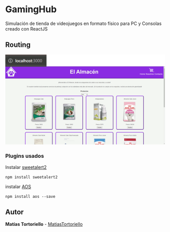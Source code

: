 # GamingHub

Simulación de tienda de videojuegos en formato físico para PC y Consolas creado con ReactJS

## Routing
![Routing](./src/img/ElAlmacen.gif)


### Plugins usados

Instalar [sweetalert2](https://sweetalert2.github.io/)


```
npm install sweetalert2
```

instalar [AOS](https://michalsnik.github.io/aos/)


```
npm install aos --save
```

## Autor
**Matías Tortoriello** - [MatiasTortoriello](https://github.com/MatiasTortoriello)
